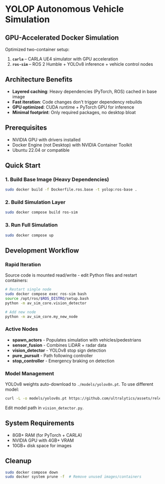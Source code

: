 # YOLOP Autonomous Vehicle Simulation

## GPU-Accelerated Docker Simulation

Optimized two-container setup:

1. **`carla`** – CARLA UE4 simulator with GPU acceleration
2. **`ros-sim`** – ROS 2 Humble + YOLOv8 inference + vehicle control nodes

## Architecture Benefits
* **Layered caching**: Heavy dependencies (PyTorch, ROS) cached in base image
* **Fast iteration**: Code changes don't trigger dependency rebuilds  
* **GPU optimized**: CUDA runtime + PyTorch GPU for inference
* **Minimal footprint**: Only required packages, no desktop bloat

## Prerequisites
* NVIDIA GPU with drivers installed
* Docker Engine (not Desktop) with NVIDIA Container Toolkit
* Ubuntu 22.04 or compatible

## Quick Start

### 1. Build Base Image (Heavy Dependencies)
```bash
sudo docker build -f Dockerfile.ros.base -t yolop:ros-base .
```

### 2. Build Simulation Layer  
```bash
sudo docker compose build ros-sim
```

### 3. Run Full Simulation
```bash
sudo docker compose up
```

## Development Workflow

### Rapid Iteration
Source code is mounted read/write - edit Python files and restart containers:

```bash
# Restart single node
sudo docker compose exec ros-sim bash
source /opt/ros/$ROS_DISTRO/setup.bash  
python -m av_sim_core.vision_detector

# Add new node
python -m av_sim_core.my_new_node
```

### Active Nodes
* **spawn_actors** - Populates simulation with vehicles/pedestrians
* **sensor_fusion** - Combines LiDAR + radar data  
* **vision_detector** - YOLOv8 stop sign detection
* **pure_pursuit** - Path following controller
* **stop_controller** - Emergency braking on detection

### Model Management
YOLOv8 weights auto-download to `./models/yolov8n.pt`. To use different model:
```bash
curl -L -o models/yolov8s.pt https://github.com/ultralytics/assets/releases/download/v0.0.0/yolov8s.pt
```
Edit model path in `vision_detector.py`.

## System Requirements
* 8GB+ RAM (for PyTorch + CARLA)
* NVIDIA GPU with 4GB+ VRAM
* 10GB+ disk space for images

## Cleanup
```bash
sudo docker compose down
sudo docker system prune -f  # Remove unused images/containers
```

